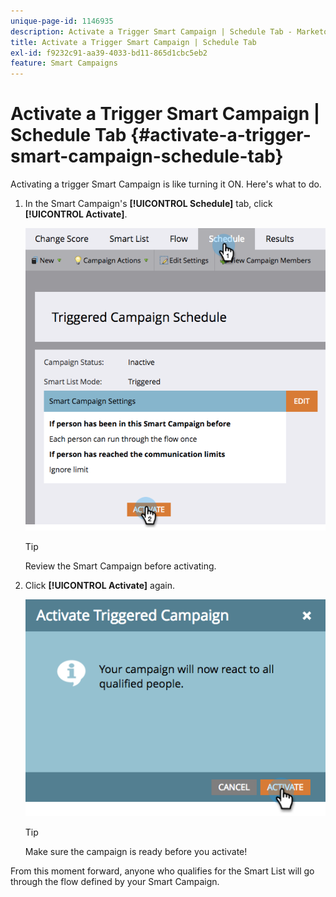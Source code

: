 ```yaml
---
unique-page-id: 1146935
description: Activate a Trigger Smart Campaign | Schedule Tab - Marketo Docs - Product Documentation
title: Activate a Trigger Smart Campaign | Schedule Tab
exl-id: f9232c91-aa39-4033-bd11-865d1cbc5eb2
feature: Smart Campaigns
---
```

# Activate a Trigger Smart Campaign | Schedule Tab {#activate-a-trigger-smart-campaign-schedule-tab}

Activating a trigger Smart Campaign is like turning it ON. Here's what to do.

1. In the Smart Campaign's **[!UICONTROL Schedule]** tab, click **[!UICONTROL Activate]**.

   ![](assets/activate-a-trigger-smart-campaign-schedule-tab-1.png)

   >[!TIP]
   >
   >Review the Smart Campaign before activating.

1. Click **[!UICONTROL Activate]** again.

   ![](assets/activate-a-trigger-smart-campaign-schedule-tab-2.png)

   >[!TIP]
   >
   >Make sure the campaign is ready before you activate!

From this moment forward, anyone who qualifies for the Smart List will go through the flow defined by your Smart Campaign.
